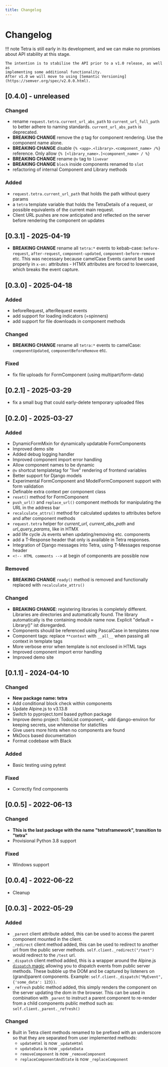 ```yaml
---
title: Changelog
---
```


# Changelog

!!! note
    Tetra is still early in its development, and we can make no promises about
    API stability at this stage.

    The intention is to stabilise the API prior to a v1.0 release, as well as
    implementing some additional functionality.
    After v1.0 we will move to using [Semantic Versioning](https://semver.org/spec/v2.0.0.html).

## [0.4.0] - unreleased
### Changed
- rename `request.tetra.current_url_abs_path` to `current_url_full_path` to better adhere to naming standards. `current_url_abs_path` is deprecated.
- **BREAKING CHANGE** remove the `@` tag for component rendering. Use the component name alone.
- **BREAKING CHANGE** disable `{% <app>.<library>.<component_name> /%}` reference. Only allow `{% [<library_name>.]<component_name> / %}`
- **BREAKING CHANGE** rename `@v` tag to `livevar`
- **BREAKING CHANGE** `block` inside components renamed to `slot`
- refactoring of internal Component and Library methods 

### Added
- `request.tetra.current_url_path` that holds the path without query params
- a `tetra` template variable that holds the TetraDetails of a request, or possible equivalents of the current main request.
- Client URL pushes are now anticipated and reflected on the server before rendering the component on updates

## [0.3.1] - 2025-04-19
- **BREAKING CHANGE** rename all `tetra:*` events to kebab-case: `before-request`, `after-request`, `component-updated`, `component-before-remove` etc. This was necessary because camelCase Events cannot be used properly in `x-on:` attributes - HTMX attributes are forced to lowercase, which breaks the event capture.

## [0.3.0] - 2025-04-18
### Added
- beforeRequest, afterRequest events
- add support for loading indicators (=spinners)
- add support for file downloads in component methods

### Changed
- **BREAKING CHANGE** rename all `tetra:*` events to camelCase: `componentUpdated`, `componentBeforeRemove` etc.

### Fixed
- fix file uploads for FormComponent (using multipart/form-data)

## [0.2.1] - 2025-03-29
- fix a small bug that could early-delete temporary uploaded files  

## [0.2.0] - 2025-03-27
### Added
- DynamicFormMixin for dynamically updatable FormComponents
- Improved demo site
- Added debug logging handler
- Improved component import error handling
- Allow component names to be dynamic
- `@v` shortcut templatetag for "live" rendering of frontend variables
- Better support for Django models
- Experimental FormComponent and ModelFormComponent support with form validation
- Definable extra context per component class
- `reset()` method for FormComponent
- `push_url()` and `replace_url()` component methods for manipulating the URL in the address bar
- `recalculate_attrs()` method for calculated updates to attributes before and after component methods
- `request.tetra` helper for *current_url*, *current_abs_path* and *url_query_params*, like in HTMX
- add life cycle Js events when updating/removing etc. components
- add a T-Response header that only is available in Tetra responses.
- Integration of Django messages into Tetra, using T-Messages response header
- `<!-- HTML comments -->` at begin of components are possible now

### Removed
- **BREAKING CHANGE** `ready()` method is removed and functionally replaced with `recalculate_attrs()`

### Changed
- **BREAKING CHANGE**: registering libraries is completely different. Libraries are directories and automatically found. The library automatically is the containing module name now. Explicit "default = Library()" ist disregarded.
- Components should be referenced using PascalCase in templates now
- Component tags: replace `**context` with `__all__` when passing all context in template tags
- More verbose error when template is not enclosed in HTML tags
- Improved component import error handling
- Improved demo site

## [0.1.1] - 2024-04-10
### Changed
- **New package name: tetra**
- Add conditional block check within components
- Update Alpine.js to v3.13.8
- Switch to pyproject.toml based python package
- Improve demo project: TodoList component,- add django-environ for keeping secrets, use whitenoise for staticfiles
- Give users more hints when no components are found
- MkDocs based documentation
- Format codebase with Black

### Added
- Basic testing using pytest

### Fixed
- Correctly find components

## [0.0.5] - 2022-06-13
### Changed
- **This is the last package with the name "tetraframework", transition to "tetra"**
- Provisional Python 3.8 support

### Fixed
- Windows support


## [0.0.4] - 2022-06-22
- Cleanup


## [0.0.3] - 2022-05-29
### Added
- `_parent` client attribute added, this can be used to access the parent component mounted in the client.
- `_redirect` client method added, this can be used to redirect to another url from the public server methods. `self.client._redirect("/test")` would redirect to the `/test` url.
- `_dispatch` client method added, this is a wrapper around the Alpine.js [`dispatch` magic](https://alpinejs.dev/magics/dispatch) allowing you to dispatch events from public server methods. These bubble up the DOM and be captured by listeners on (grand)parent components. Example: `self.client._dispatch("MyEvent", {'some_data': 123})`.
- `_refresh` public method added, this simply renders the component on the server updating the dom in the browser. This can be used in combination with `_parent` to instruct a parent component to re-render from a child components public method such as: `self.client._parent._refresh()`

### Changed
- Built in Tetra client methods renamed to be prefixed with an underscore so that they are separated from user implemented methods:
    - `updateHtml` is now `_updateHtml`
    - `updateData` is now `_updateData`
    - `removeComponent` is now `_removeComponent`
    - `replaceComponentAndState` is now `_replaceComponent`
